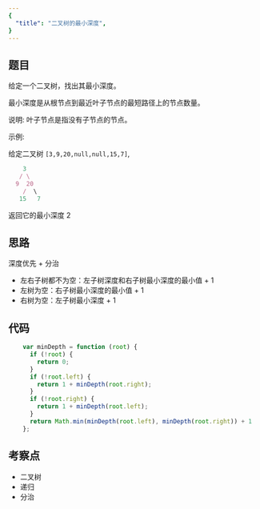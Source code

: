 ```yaml
---
{
  "title": "二叉树的最小深度",
}
---
```


## 题目

给定一个二叉树，找出其最小深度。

最小深度是从根节点到最近叶子节点的最短路径上的节点数量。

说明: 叶子节点是指没有子节点的节点。

示例:

给定二叉树 `[3,9,20,null,null,15,7]`,

```js
    3
   / \
  9  20
    /  \
   15   7
```

返回它的最小深度  2

## 思路

深度优先 + 分治
- 左右子树都不为空：左子树深度和右子树最小深度的最小值 + 1
- 左树为空：右子树最小深度的最小值 + 1
- 右树为空：左子树最小深度 + 1

## 代码

```js
    var minDepth = function (root) {
      if (!root) {
        return 0;
      }
      if (!root.left) {
        return 1 + minDepth(root.right);
      }
      if (!root.right) {
        return 1 + minDepth(root.left);
      }
      return Math.min(minDepth(root.left), minDepth(root.right)) + 1
    };
```

## 考察点

- 二叉树
- 递归
- 分治
